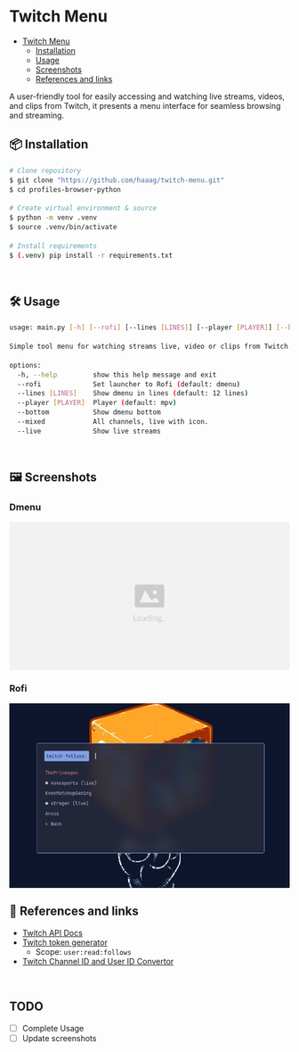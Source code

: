 # Twitch Menu

<!--toc:start-->
- [Twitch Menu](#twitch-menu)
  - [Installation](#📦-installation)
  - [Usage](#🛠️-usage)
  - [Screenshots](#🖼️-screenshots)
  - [References and links](#🔗-references-and-links)
<!--toc:end-->

A user-friendly tool for easily accessing and watching live streams, videos, and clips from Twitch, it presents a menu interface for seamless browsing and streaming.


## 📦 Installation

```bash
# Clone repository
$ git clone "https://github.com/haaag/twitch-menu.git"
$ cd profiles-browser-python

# Create virtual environment & source
$ python -m venv .venv
$ source .venv/bin/activate

# Install requirements
$ (.venv) pip install -r requirements.txt
```

<br>

## 🛠️ Usage

```bash
usage: main.py [-h] [--rofi] [--lines [LINES]] [--player [PLAYER]] [--bottom] [--mixed] [--live] [--test]

Simple tool menu for watching streams live, video or clips from Twitch.

options:
  -h, --help         show this help message and exit
  --rofi             Set launcher to Rofi (default: dmenu)
  --lines [LINES]    Show dmenu in lines (default: 12 lines)
  --player [PLAYER]  Player (default: mpv)
  --bottom           Show dmenu bottom
  --mixed            All channels, live with icon.
  --live             Show live streams
```
<br>

## 🖼️ Screenshots

### Dmenu

<img align="center" src="./img/rofi-screenshot.svg">

### Rofi

<img align="center" src="./img/rofi-screenshot.png">

## 🔗 References and links

- [Twitch API Docs](https://dev.twitch.tv/docs/api/reference)
- [Twitch token generator](https://twitchtokengenerator.com/)
  - Scope: `user:read:follows`
- [Twitch Channel ID and User ID Convertor](https://www.streamweasels.com/tools/convert-twitch-username-to-user-id/)

<br> 

## TODO

- [ ] Complete Usage
- [ ] Update screenshots
